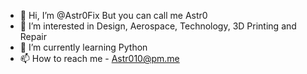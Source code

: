 - 👋 Hi, I’m @Astr0Fix But you can call me Astr0
- 👀 I’m interested in Design, Aerospace, Technology, 3D Printing and Repair
- 🌱 I’m currently learning Python
- 📫 How to reach me - Astr010@pm.me
<!---
- 💞️ I’m looking to collaborate on ...
--->

<!---
Astr0-Space/Astr0Fix is a ✨ special ✨ repository because its `README.md` (this file) appears on your GitHub profile.
You can click the Preview link to take a look at your changes.
--->
